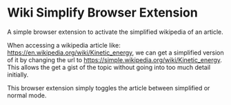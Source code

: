 # Wiki Simplify Browser Extension

A simple browser extension to activate the simplified wikipedia of an article.


When accessing a wikipedia article like: https://en.wikipedia.org/wiki/Kinetic_energy, we can get a simplified version of it
by changing the url to https://simple.wikipedia.org/wiki/Kinetic_energy.
This allows the get a gist of the topic without going into too much detail initially.

This browser extension simply toggles the article between simplified or normal mode.


